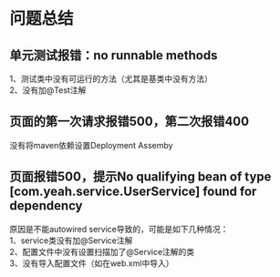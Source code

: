 # 问题总结
## 单元测试报错：no runnable methods  
1、测试类中没有可运行的方法（尤其是基类中没有方法）  
2、没有加@Test注解  
## 页面的第一次请求报错500，第二次报错400  
没有将maven依赖设置Deployment Assemby  
## 页面报错500，提示No qualifying bean of type [com.yeah.service.UserService] found for dependency  
原因是不能autowired service导致的，可能是如下几种情况：  
1、service类没有加@Service注解  
2、配置文件中没有设置扫描加了@Service注解的类  
3、没有导入配置文件（如在web.xml中导入）  
